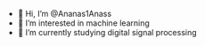 - 👋 Hi, I’m @Ananas1Anass
- 👀 I’m interested in machine learning
- 🌱 I’m currently studying digital signal processing
